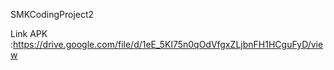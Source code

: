 SMKCodingProject2

Link APK :https://drive.google.com/file/d/1eE_5Kl75n0qOdVfgxZLjbnFH1HCguFyD/view

